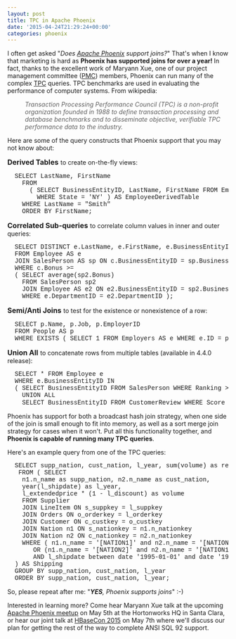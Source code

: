 ```yaml
---
layout: post
title: TPC in Apache Phoenix
date: '2015-04-24T21:29:24+00:00'
categories: phoenix
---
```

<p>I often get asked &quot;<em>Does <a href="http://phoenix.apache.org/">Apache&nbsp;Phoenix</a> support joins?</em>&quot; That's when I know that marketing is hard as <b>Phoenix&nbsp;has supported joins for over a year! </b>In fact, thanks to the excellent work of Maryann Xue, one of our project management committee (<a href="https://www.apache.org/dev/pmc.html#what-is-a-pmc">PMC</a>) members, Phoenix can run many of the complex <a href="Transaction_Processing_Performance_Council" target="_blank">TPC</a> queries. TPC benchmarks are used in evaluating the performance of computer systems. From wikipedia:</p> 
  <blockquote style="margin: 0px 0px 0px 40px; border: none; padding: 0px;"> 
    <p><i>Transaction Processing Performance Council (TPC) is a non-profit organization founded in 1988 to define transaction processing and database benchmarks and to disseminate objective, verifiable TPC performance data to the industry.&nbsp;&nbsp;</i></p> 
  </blockquote> 
  <p>Here are some of the query constructs that Phoenix support that you may not know about:</p> 
  <p><font size="3"><strong>Derived Tables</strong> </font>to create on-the-fly views:</p> 
  <pre><font face="courier new, courier, monospace">  SELECT LastName, FirstName
    FROM
      ( SELECT BusinessEntityID, LastName, FirstName FROM Employee
        WHERE State = 'NY' ) AS EmployeeDerivedTable
    WHERE LastName = "Smith"
    ORDER BY FirstName;
</font></pre> 
  <p> </p> 
  <p><font size="3"><strong>Correlated Sub-queries</strong> </font>to correlate column values in inner and outer queries:</p> 
  <pre><font face="courier new, courier, monospace">  SELECT DISTINCT e.LastName, e.FirstName, e.BusinessEntityID, sp.Bonus
  FROM Employee AS e
  JOIN SalesPerson AS sp ON c.BusinessEntityID = sp.BusinessEntityID
  WHERE c.Bonus &gt;=
  ( SELECT average(sp2.Bonus)
    FROM SalesPerson sp2
    JOIN Employee AS e2 ON e2.BusinessEntityID = sp2.BusinessEntityID
    WHERE e.DepartmentID = e2.DepartmentID );
</font></pre> 
  <p><font size="3"><strong>Semi/Anti Joins</strong> </font> to test for the existence or nonexistence of a row:</p> 
  <pre><font face="courier new, courier, monospace">  SELECT p.Name, p.Job, p.EmployerID
  FROM People AS p
  WHERE EXISTS ( SELECT 1 FROM Employers AS e WHERE e.ID = p.EmployerID );
</font></pre> 
  <p><font size="3"><strong>Union All</strong> </font>to concatenate rows from multiple tables (available in 4.4.0 release):</p> 
  <pre><font face="courier new, courier, monospace">  SELECT * FROM Employee e
  WHERE e.BusinessEntityID IN
  ( SELECT BusinessEntityID FROM SalesPerson WHERE Ranking &gt;= 5.0
    UNION ALL
    SELECT BusinessEntityID FROM CustomerReview WHERE Score &gt;= 8.0 )</font><span style="font-family: verdana, arial, 'Bitstream Vera Sans', helvetica, sans-serif;">&nbsp;</span></pre> 
  <p>Phoenix has support for both a broadcast hash join strategy, when one side of the join is small enough to fit into memory, as well as a sort merge join strategy for cases when it won't. Put all this functionality together, and <strong>Phoenix is capable of running many TPC queries</strong>.</p> 
  <p>Here's an example query from one of the TPC queries:</p> 
  <pre><font face="courier new, courier, monospace">  SELECT supp_nation, cust_nation, l_year, sum(volume) as revenue
   FROM ( SELECT
    n1.n_name as supp_nation, n2.n_name as cust_nation,
    year(l_shipdate) as l_year, 
    l_extendedprice * (1 - l_discount) as volume
    FROM Supplier
    JOIN LineItem ON s_suppkey = l_suppkey
    JOIN Orders ON o_orderkey = l_orderkey
    JOIN Customer ON c_custkey = o_custkey
    JOIN Nation n1 ON s_nationkey = n1.n_nationkey
    JOIN Nation n2 ON c_nationkey = n2.n_nationkey
    WHERE ( n1.n_name = '[NATION1]' and n2.n_name = '[NATION2]' )
       OR (n1.n_name = '[NATION2]' and n2.n_name = '[NATION1]') )
       AND l_shipdate between date '1995-01-01' and date '1996-12-31'
  ) AS Shipping
  GROUP BY supp_nation, cust_nation, l_year
  ORDER BY supp_nation, cust_nation, l_year;</font></pre> 
  <p>So, please repeat after me: &quot;<em><strong>YES</strong>, Phoenix supports joins</em>&quot; :-)</p> 
  <p>Interested in learning more? Come hear Maryann Xue talk at the upcoming <a href="http://www.meetup.com/San-Francisco-Apache-Phoenix-Meetup/events/221247399/" target="_blank">Apache Phoenix meetup</a> on May 5th at the Hortonworks HQ in Santa Clara, or hear our joint talk at <a href="http://www.hbasecon.com/" target="_blank">HBaseCon 2015</a>&nbsp;on May 7th where we'll discuss our plan for getting the rest of the way to complete ANSI SQL 92 support.</p> 
  <p> </p>
